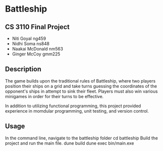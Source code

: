 # Battleship
## CS 3110 Final Project
- Niti Goyal ng459
- Nidhi Soma ns848
- Naakai McDonald nm563
- Ginger McCoy gmm225


## Description
  The game builds upon the traditional rules of Battleship, where two players position their 
  ships on a grid and take turns guessing the coordinates of the opponent's 
  ships in attempt to sink their fleet. Players must also win various minigames in order for their
  turns to be effective.

  In addition to utilizing functional programming, this project provided experience in momdular programming, 
  unit testing, and version control.

## Usage
In the command line, navigate to the battleship folder
cd battleship
Build the project and run the main file.
dune build
dune exec bin/main.exe
